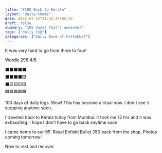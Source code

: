 ```yaml
---
title: "#100 Back to Kerala"
layout: "daily-theme"
date: 2022-04-13T21:34:37+05:30
draft: false
summary: "100 days? That's awesome!"
tags: ["daily log"]
categories: ["Daily Dose of Pottekkat"]
---
```


It was very hard to go from three to four!

Wordle 298 4/6

⬛⬛⬛⬛⬛\
⬛⬛⬛⬛🟨\
⬛🟨🟨🟨🟨\
🟩🟩🟩🟩🟩

100 days of daily logs. Wow! This has become a ritual now. I don't see it stopping anytime soon.

I traveled back to Kerala today from Mumbai. It took me 12 hrs and it was exhausting. I hope I don't have to go back anytime soon.

I came home to our 95' Royal Enfield Bullet 350 back from the shop. Photos coming tomorrow!

Now to rest and recover.
